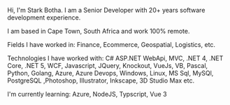 Hi, I'm Stark Botha.
I am a Senior Developer with 20+ years software development experience.

I am based in Cape Town, South Africa and work 100% remote.

Fields I have worked in: Finance, Ecommerce, Geospatial, Logistics, etc.

Technologies I have worked with: C# ASP.NET WebApi, MVC, .NET 4, .NET Core, .NET 5, WCF, Javascript, JQuery, Knockout, VueJs, VB, Pascal, Python, Golang, Azure, Azure Devops, Windows, Linux, MS Sql, MySQl, PostgreSQL ,Photoshop, Illustrator, Inkscape, 3D Studio Max etc.

I'm currently learning: Azure, NodeJS, Typscript, Vue 3
